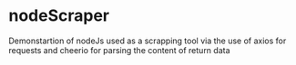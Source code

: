 # nodeScraper
Demonstartion of nodeJs used as a scrapping tool via the use of axios for requests and cheerio for parsing the content of return data 

